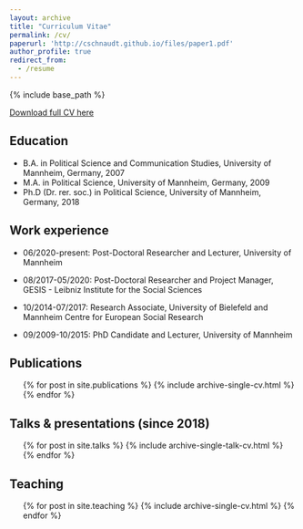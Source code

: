 ```yaml
---
layout: archive
title: "Curriculum Vitae"
permalink: /cv/
paperurl: 'http://cschnaudt.github.io/files/paper1.pdf'
author_profile: true
redirect_from:
  - /resume
---
```


{% include base_path %}

[Download full CV here](http://cschnaudt.github.io/files/CV_Schnaudt.pdf)


## Education

* B.A. in Political Science and Communication Studies, University of Mannheim, Germany, 2007
* M.A. in Political Science, University of Mannheim, Germany, 2009
* Ph.D (Dr. rer. soc.) in Political Science, University of Mannheim, Germany, 2018

## Work experience

* 06/2020-present: Post-Doctoral Researcher and Lecturer, University of Mannheim

* 08/2017-05/2020: Post-Doctoral Researcher and Project Manager, GESIS - Leibniz Institute for the Social Sciences

* 10/2014-07/2017: Research Associate, University of Bielefeld and Mannheim Centre for European Social Research

* 09/2009-10/2015: PhD Candidate and Lecturer, University of Mannheim

## Publications

  <ul>{% for post in site.publications %}
    {% include archive-single-cv.html %}
  {% endfor %}</ul>

## Talks & presentations (since 2018)

  <ul>{% for post in site.talks %}
    {% include archive-single-talk-cv.html %}
  {% endfor %}</ul>

## Teaching

  <ul>{% for post in site.teaching %}
    {% include archive-single-cv.html %}
  {% endfor %}</ul>
